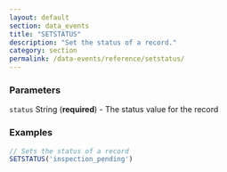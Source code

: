 ```yaml
---
layout: default
section: data_events
title: "SETSTATUS"
description: "Set the status of a record."
category: section
permalink: /data-events/reference/setstatus/
---
```


### Parameters

`status` String (__required__) - The status value for the record

### Examples

```js
// Sets the status of a record
SETSTATUS('inspection_pending')
```